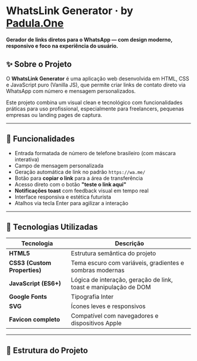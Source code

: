 # WhatsLink Generator · by [Padula.One](https://padula.one)

**Gerador de links diretos para o WhatsApp — com design moderno, responsivo e foco na experiência do usuário.**

## ✨ Sobre o Projeto

O **WhatsLink Generator** é uma aplicação web desenvolvida em HTML, CSS e JavaScript puro (Vanilla JS), que permite criar links de contato direto via WhatsApp com número e mensagem personalizados.

Este projeto combina um visual clean e tecnológico com funcionalidades práticas para uso profissional, especialmente para freelancers, pequenas empresas ou landing pages de captura.

---

## 🧠 Funcionalidades

- Entrada formatada de número de telefone brasileiro (com máscara interativa)
- Campo de mensagem personalizada
- Geração automática de link no padrão `https://wa.me/`
- Botão para **copiar o link** para a área de transferência
- Acesso direto com o botão **"teste o link aqui"**
- **Notificações toast** com feedback visual em tempo real
- Interface responsiva e estética futurista
- Atalhos via tecla Enter para agilizar a interação

---

## 🎨 Tecnologias Utilizadas

| Tecnologia | Descrição |
|------------|-----------|
| **HTML5** | Estrutura semântica do projeto |
| **CSS3 (Custom Properties)** | Tema escuro com variáveis, gradientes e sombras modernas |
| **JavaScript (ES6+)** | Lógica de interação, geração de link, toast e manipulação de DOM |
| **Google Fonts** | Tipografia Inter |
| **SVG** | Ícones leves e responsivos |
| **Favicon completo** | Compatível com navegadores e dispositivos Apple |

---

## 📁 Estrutura do Projeto

